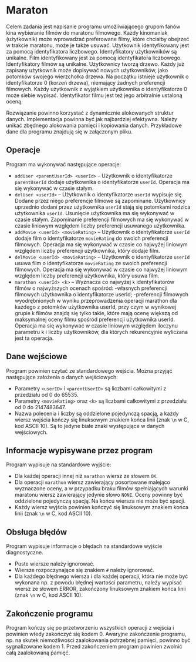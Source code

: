 # Maraton
Celem zadania jest napisanie programu umożliwiającego grupom fanów kina wybieranie filmów do maratonu filmowego. Każdy kinomaniak (użytkownik) może wprowadzać preferowane filmy, które chciałby obejrzeć w trakcie maratonu, może je także usuwać. Użytkownik identyfikowany jest za pomocą identyfikatora liczbowego. Identyfikatory użytkowników są unikalne. Film identyfikowany jest za pomocą identyfikatora liczbowego. Identyfikatory filmów są unikalne. Użytkownicy tworzą drzewo. Każdy już zapisany użytkownik może dopisywać nowych użytkowników, jako potomków swojego wierzchołka drzewa. Na początku istnieje użytkownik o identyfikatorze 0 (korzeń drzewa), niemający żadnych preferencji filmowych. Każdy użytkownik z wyjątkiem użytkownika o identyfikatorze 0 może siebie wypisać. Identyfikator filmu jest też jego arbitralnie ustaloną oceną.

Rozwiązanie powinno korzystać z dynamicznie alokowanych struktur danych. Implementacja powinna być jak najbardziej efektywna. Należy unikać zbędnego alokowania pamięci i kopiowania danych. Przykładowe dane dla programu znajdują się w załączonym pliku.

## Operacje
Program ma wykonywać następujące operacje:

- `addUser <parentUserId> <userId>` – Użytkownik o identyfikatorze `parentUserId` dodaje użytkownika o identyfikatorze `userId`. Operacja ma się wykonywać w czasie stałym.
- `delUser <userId>` – Użytkownik o identyfikatorze `userId` wypisuje się. Dodane przez niego preferencje filmowe są zapominane. Użytkownicy uprzednio dodani przez użytkownika `userId` stają się potomkami rodzica użytkownika `userId`. Usunięcie użytkownika ma się wykonywać w czasie stałym. Zapominanie preferencji filmowych ma się wykonywać w czasie liniowym względem liczby preferencji usuwanego użytkownika.
- `addMovie <userId> <movieRating>` – Użytkownik o identyfikatorze `userId` dodaje film o identyfikatorze `movieRating` do swoich preferencji filmowych. Operacja ma się wykonywać w czasie co najwyżej liniowym względem liczby preferencji użytkownika, który dodaje film.
- `delMovie <userId> <movieRating>` – Użytkownik o identyfikatorze `userId` usuwa film o identyfikatorze `movieRating` ze swoich preferencji filmowych. Operacja ma się wykonywać w czasie co najwyżej liniowym względem liczby preferencji użytkownika, który usuwa film.
- `marathon <userId> <k>` – Wyznacza co najwyżej `k` identyfikatorów filmów o najwyższych ocenach spośród:
  -własnych preferencji filmowych użytkownika o identyfikatorze userId;
  -preferencji filmowych wyodrębnionych w wyniku przeprowadzenia operacji marathon dla każdego z potomków użytkownika userId, przy czym w wynikowej grupie k filmów znajdą się tylko takie, które mają ocenę większą od maksymalnej oceny filmu spośród preferencji użytkownika userId.
  Operacja ma się wykonywać w czasie liniowym względem iloczynu parametru k i liczby użytkowników, dla których rekurencyjnie wyliczana jest ta operacja.

## Dane wejściowe
Program powinien czytać ze standardowego wejścia. Można przyjąć następujące założenia o danych wejściowych:
- Parametry `<userID>` i `<parentUserID>` są liczbami całkowitymi z przedziału od 0 do 65535.
- Parametry `<movieRating>` oraz `<k>` są liczbami całkowitymi z przedziału od 0 do 2147483647.
- Nazwa polecenia i liczby są oddzielone pojedynczą spacją, a każdy wiersz wejścia kończy się linuksowym znakiem końca linii (znak `\n` w C, kod ASCII 10). Są to jedyne białe znaki występujące w danych wejściowych.

## Informacje wypisywane przez program
Program wypisuje na standardowe wyjście:
- Dla każdej operacji innej niż `marathon` wiersz ze słowem `OK`.
- Dla operacji `marathon` wiersz zawierający posortowane malejąco wyznaczone oceny, a w przypadku braku filmów spełniających warunki maratonu wiersz zawierający jedynie słowo `NONE`. Oceny powinny być oddzielone pojedynczą spacją. Na końcu wiersza nie może być spacji.
- Każdy wiersz wyjścia powinien kończyć się linuksowym znakiem końca linii (znak `\n` w C, kod ASCII 10).

## Obsługa błędów
Program wypisuje informacje o błędach na standardowe wyjście diagnostyczne.
- Puste wiersze należy ignorować.
- Wiersze rozpoczynające się znakiem `#` należy ignorować.
- Dla każdego błędnego wiersza i dla każdej operacji, która nie może być wykonana np. z powodu błędnej wartości parametru, należy wypisać wiersz ze słowem ERROR, zakończony linuksowym znakiem końca linii (znak `\n` w C, kod ASCII 10).

## Zakończenie programu
Program kończy się po przetworzeniu wszystkich operacji z wejścia i powinien wtedy zakończyć się kodem 0. Awaryjne zakończenie programu, np. na skutek niemożliwości zaalokowania potrzebnej pamięci, powinno być sygnalizowane kodem 1. Przed zakończeniem program powinien zwolnić całą zaalokowaną pamięć.
